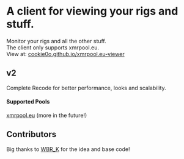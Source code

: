 # A client for viewing your rigs and stuff.
Monitor your rigs and all the other stuff.<br>
The client only supports xmrpool.eu.<br>
View at: [cookie0o.github.io/xmrpool.eu-viewer](https://cookie0o.github.io/xmrpool.eu-viewer/)

## v2
Complete Recode for better performance, looks and scalability.

#### Supported Pools
[xmrpool.eu](https://web.xmrpool.eu)
(more in the future!)

## Contributors
Big thanks to [WBR_K](https://github.com/wbrk-dev) for the idea and base code!
